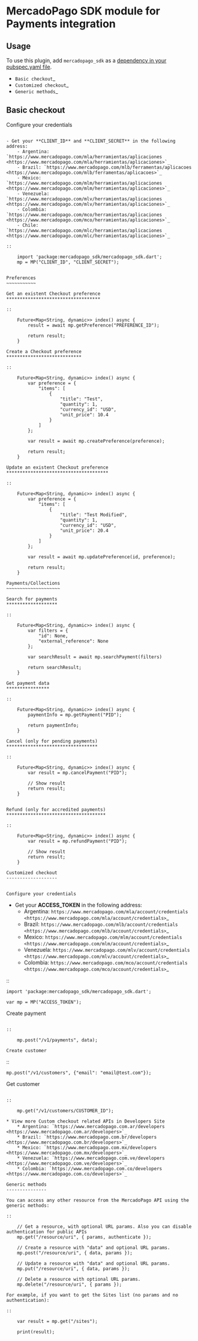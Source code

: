 # MercadoPago SDK module for Payments integration

## Usage

To use this plugin, add `mercadopago_sdk` as a [dependency in your pubspec.yaml file](https://flutter.io/platform-plugins/).

- `Basic checkout`\_
- `Customized checkout`\_
- `Generic methods`\_

## Basic checkout

Configure your credentials

```

- Get your **CLIENT_ID** and **CLIENT_SECRET** in the following address:
    - Argentina: `https://www.mercadopago.com/mla/herramientas/aplicaciones <https://www.mercadopago.com/mla/herramientas/aplicaciones>`_
    - Brazil: `https://www.mercadopago.com/mlb/ferramentas/aplicacoes <https://www.mercadopago.com/mlb/ferramentas/aplicacoes>`_
    - México: `https://www.mercadopago.com/mlm/herramientas/aplicaciones <https://www.mercadopago.com/mlm/herramientas/aplicaciones>`_
    - Venezuela: `https://www.mercadopago.com/mlv/herramientas/aplicaciones <https://www.mercadopago.com/mlv/herramientas/aplicaciones>`_
    - Colombia: `https://www.mercadopago.com/mco/herramientas/aplicaciones <https://www.mercadopago.com/mco/herramientas/aplicaciones>`_
    - Chile: `https://www.mercadopago.com/mlc/herramientas/aplicaciones <https://www.mercadopago.com/mlc/herramientas/aplicaciones>`_

::

    import 'package:mercadopago_sdk/mercadopago_sdk.dart';
    mp = MP("CLIENT_ID", "CLIENT_SECRET");


Preferences
~~~~~~~~~~~

Get an existent Checkout preference
***********************************

::

    Future<Map<String, dynamic>> index() async {
        result = await mp.getPreference("PREFERENCE_ID");

        return result;
    }

Create a Checkout preference
****************************

::

    Future<Map<String, dynamic>> index() async {
        var preference = {
            "items": [
                {
                    "title": "Test",
                    "quantity": 1,
                    "currency_id": "USD",
                    "unit_price": 10.4
                }
            ]
        };

        var result = await mp.createPreference(preference);

        return result;
    }

Update an existent Checkout preference
**************************************

::

    Future<Map<String, dynamic>> index() async {
        var preference = {
            "items": [
                {
                    "title": "Test Modified",
                    "quantity": 1,
                    "currency_id": "USD",
                    "unit_price": 20.4
                }
            ]
        };

        var result = await mp.updatePreference(id, preference);

        return result;
    }

Payments/Collections
~~~~~~~~~~~~~~~~~~~~

Search for payments
*******************

::

    Future<Map<String, dynamic>> index() async {
        var filters = {
            "id": None,
            "external_reference": None
        };

        var searchResult = await mp.searchPayment(filters)

        return searchResult;
    }

Get payment data
****************

::

    Future<Map<String, dynamic>> index() async {
        paymentInfo = mp.getPayment("PID");

        return paymentInfo;
    }

Cancel (only for pending payments)
**********************************

::

    Future<Map<String, dynamic>> index() async {
        var result = mp.cancelPayment("PID");

        // Show result
        return result;
    }


Refund (only for accredited payments)
*************************************

::

    Future<Map<String, dynamic>> index() async {
        var result = mp.refundPayment("PID");

        // Show result
        return result;
    }

Customized checkout
-------------------


Configure your credentials
```

- Get your **ACCESS_TOKEN** in the following address:
  - Argentina: `https://www.mercadopago.com/mla/account/credentials <https://www.mercadopago.com/mla/account/credentials>`\_
  - Brazil: `https://www.mercadopago.com/mlb/account/credentials <https://www.mercadopago.com/mlb/account/credentials>`\_
  - Mexico: `https://www.mercadopago.com/mlm/account/credentials <https://www.mercadopago.com/mlm/account/credentials>`\_
  - Venezuela: `https://www.mercadopago.com/mlv/account/credentials <https://www.mercadopago.com/mlv/account/credentials>`\_
  - Colombia: `https://www.mercadopago.com/mco/account/credentials <https://www.mercadopago.com/mco/account/credentials>`\_

::

    import 'package:mercadopago_sdk/mercadopago_sdk.dart';

    var mp = MP("ACCESS_TOKEN");

Create payment

```

::

    mp.post("/v1/payments", data);

Create customer
```

::

    mp.post("/v1/customers", {"email": "email@test.com"});

Get customer

```

::

    mp.get("/v1/customers/CUSTOMER_ID");

* View more Custom checkout related APIs in Developers Site
    * Argentina: `https://www.mercadopago.com.ar/developers <https://www.mercadopago.com.ar/developers>`_
    * Brazil: `https://www.mercadopago.com.br/developers <https://www.mercadopago.com.br/developers>`_
    * Mexico: `https://www.mercadopago.com.mx/developers <https://www.mercadopago.com.mx/developers>`_
    * Venezuela: `https://www.mercadopago.com.ve/developers <https://www.mercadopago.com.ve/developers>`_
    * Colombia: `https://www.mercadopago.com.co/developers <https://www.mercadopago.com.co/developers>`_

Generic methods
---------------

You can access any other resource from the MercadoPago API using the generic methods:

::

    // Get a resource, with optional URL params. Also you can disable authentication for public APIs
    mp.get("/resource/uri", { params, authenticate });

    // Create a resource with "data" and optional URL params.
    mp.post("/resource/uri", { data, params });

    // Update a resource with "data" and optional URL params.
    mp.put("/resource/uri", { data, params });

    // Delete a resource with optional URL params.
    mp.delete("/resource/uri", { params });

For example, if you want to get the Sites list (no params and no authentication):

::

    var result = mp.get("/sites");

    print(result);
```
